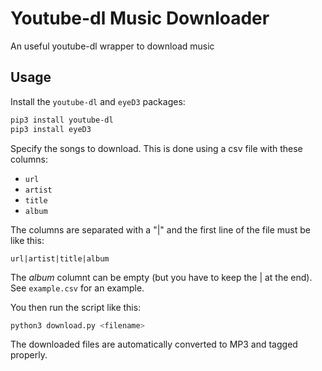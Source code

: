 # Youtube-dl Music Downloader
An useful youtube-dl wrapper to download music

## Usage
Install the `youtube-dl` and `eyeD3` packages:

```bash
pip3 install youtube-dl
pip3 install eyeD3
```

Specify the songs to download. This is done using a csv file with these columns:
- `url`
- `artist`
- `title`
- `album`

The columns are separated with a "|" and the first line of the file must be like this:
```
url|artist|title|album
```

The _album_ columnt can be empty (but you have to keep the | at the end). See `example.csv` for an example.

You then run the script like this:
```bash
python3 download.py <filename>
```

The downloaded files are automatically converted to MP3 and tagged properly.
